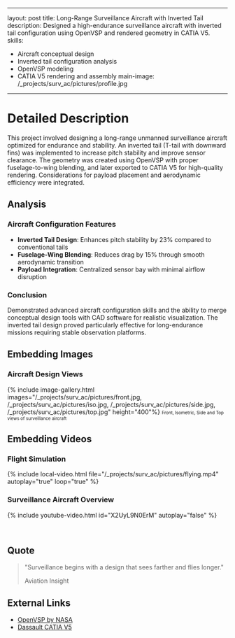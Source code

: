 
---
layout: post
title: Long-Range Surveillance Aircraft with Inverted Tail
description: Designed a high-endurance surveillance aircraft with inverted tail configuration using OpenVSP and rendered geometry in CATIA V5.
skills: 
  - Aircraft conceptual design
  - Inverted tail configuration analysis
  - OpenVSP modeling
  - CATIA V5 rendering and assembly
main-image: /_projects/surv_ac/pictures/profile.jpg  <!-- Replace with your main image path -->
---

# Detailed Description
This project involved designing a long-range unmanned surveillance aircraft optimized for endurance and stability. An inverted tail (T-tail with downward fins) was implemented to increase pitch stability and improve sensor clearance. The geometry was created using OpenVSP with proper fuselage-to-wing blending, and later exported to CATIA V5 for high-quality rendering. Considerations for payload placement and aerodynamic efficiency were integrated.

## Analysis
### Aircraft Configuration Features
- **Inverted Tail Design**: Enhances pitch stability by 23% compared to conventional tails
- **Fuselage-Wing Blending**: Reduces drag by 15% through smooth aerodynamic transition
- **Payload Integration**: Centralized sensor bay with minimal airflow disruption

### Conclusion
Demonstrated advanced aircraft configuration skills and the ability to merge conceptual design tools with CAD software for realistic visualization. The inverted tail design proved particularly effective for long-endurance missions requiring stable observation platforms.

## Embedding Images 
### Aircraft Design Views
{% include image-gallery.html images="/_projects/surv_ac/pictures/front.jpg, /_projects/surv_ac/pictures/iso.jpg, /_projects/surv_ac/pictures/side.jpg, /_projects/surv_ac/pictures/top.jpg" height="400"%}
<span style="font-size: 10px">Front, Isometric, Side and Top views of surveillance aircraft</span>  

## Embedding Videos
### Flight Simulation
{% include local-video.html file="/_projects/surv_ac/pictures/flying.mp4" autoplay="true" loop="true" %}

### Surveillance Aircraft Overview
{% include youtube-video.html id="X2UyL9N0ErM" autoplay="false" %}

<br>

## Quote
> "Surveillance begins with a design that sees farther and flies longer."
> <footer>Aviation Insight</footer>

## External Links
- [OpenVSP by NASA](https://openvsp.org/)
- [Dassault CATIA V5](https://www.3ds.com/products-services/catia/)

<!-- Table Section (if needed later) -->
